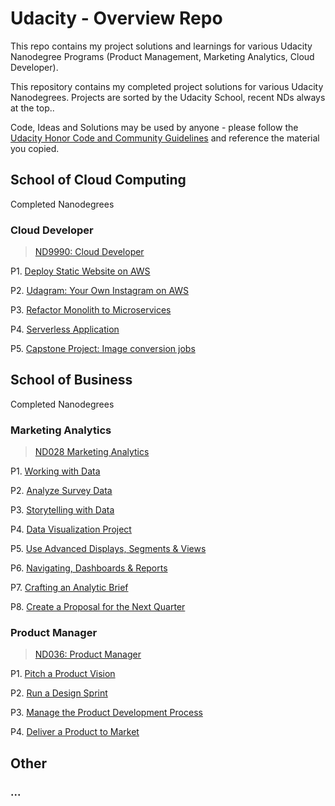 # Udacity - Overview Repo
This repo contains my project solutions and learnings for various Udacity Nanodegree Programs (Product Management, Marketing Analytics, Cloud Developer).

This repository contains my completed project solutions for various Udacity Nanodegrees. Projects are sorted by the Udacity School, recent NDs always at the top..

Code, Ideas and Solutions may be used by anyone - please follow the [Udacity Honor Code and Community Guidelines](https://www.udacity.com/legal/en-eu/community-guidelines) and reference the material you copied.

## School of Cloud Computing
Completed Nanodegrees

### Cloud Developer
> [ND9990: Cloud Developer](https://www.udacity.com/course/cloud-developer-nanodegree--nd9990)

P1. [Deploy Static Website on AWS](https://github.com/chk-code/cdnd-01-staticwebsite)

P2. [Udagram: Your Own Instagram on AWS](https://github.com/chk-code/cdnd-02-image-filter)

P3. [Refactor Monolith to Microservices](https://github.com/chk-code/cdnd-03-microservices)

P4. [Serverless Application](https://github.com/chk-code/cdnd-04-serverless)

P5. [Capstone Project: Image conversion jobs](https://github.com/chk-code/cdnd-05-3dinpainting)

## School of Business
Completed Nanodegrees

### Marketing Analytics
> [ND028 Marketing Analytics](https://www.udacity.com/course/marketing-analytics-nanodegree--nd028)

P1. [Working with Data](https://github.com/chk-code/MAND-01-Working_w_Data)

P2. [Analyze Survey Data](https://github.com/chk-code/MAND-02-Analyze_Survey_Data)

P3. [Storytelling with Data](https://github.com/chk-code/MAND-03-Storytelling_w_Data)

P4. [Data Visualization Project](https://github.com/chk-code/MAND-04-DataViz_Project)

P5. [Use Advanced Displays, Segments & Views](https://github.com/chk-code/MAND-05-Advanced-Displays-Segments-Views)

P6. [Navigating, Dashboards & Reports](https://github.com/chk-code/MAND-06-Navigating-Dashboards-Reports)

P7. [Crafting an Analytic Brief](https://github.com/chk-code/MAND-07-Crafting_Analytic_Brief)

P8. [Create a Proposal for the Next Quarter](https://github.com/chk-code/MAND-08-Create_Proposal_Next_Quarter)

### Product Manager
> [ND036: Product Manager](https://www.udacity.com/course/product-manager-nanodegree--nd036)

P1. [Pitch a Product Vision](https://github.com/chk-code/PMND-01-Pitch_Product_Vision)

P2. [Run a Design Sprint](https://github.com/chk-code/PMND-02-Run_Design_Sprint)

P3. [Manage the Product Development Process](https://github.com/chk-code/PMND-03-Manage_ProdDev_Proc)

P4. [Deliver a Product to Market](https://github.com/chk-code/PMND-04-Deliver_Prod_Market)

## Other
### ...
